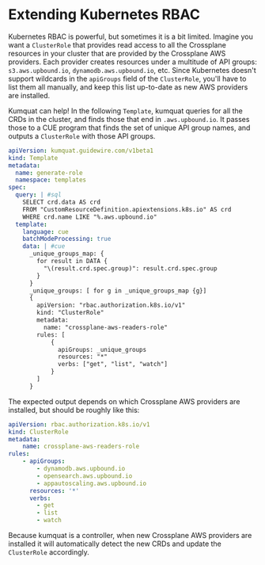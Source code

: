 # Extending Kubernetes RBAC
Kubernetes RBAC is powerful, but sometimes it is a bit limited. Imagine you want a `ClusterRole`
that provides read access to all the Crossplane resources in your cluster that are provided by
the Crossplane AWS providers. Each provider creates resources under a multitude of API groups:
`s3.aws.upbound.io`, `dynamodb.aws.upbound.io`, etc. Since Kubernetes doesn't support wildcards
in the `apiGroups` field of the `ClusterRole`, you'll have to list them all manually, and keep
this list up-to-date as new AWS providers are installed.

Kumquat can help! In the following `Template`, kumquat queries for all the CRDs in the cluster, and
finds those that end in `.aws.upbound.io`. It passes those to a CUE program that finds the set of
unique API group names, and outputs a `ClusterRole` with those API groups.

```yaml
apiVersion: kumquat.guidewire.com/v1beta1
kind: Template
metadata:
  name: generate-role
  namespace: templates
spec:
  query: | #sql
    SELECT crd.data AS crd
    FROM "CustomResourceDefinition.apiextensions.k8s.io" AS crd
    WHERE crd.name LIKE "%.aws.upbound.io"
  template:
    language: cue
    batchModeProcessing: true
    data: | #cue
      _unique_groups_map: {
        for result in DATA {
          "\(result.crd.spec.group)": result.crd.spec.group
        }
      }
      _unique_groups: [ for g in _unique_groups_map {g}]
      {
        apiVersion: "rbac.authorization.k8s.io/v1"
        kind: "ClusterRole"
        metadata: 
          name: "crossplane-aws-readers-role"
        rules: [
            {
              apiGroups: _unique_groups
              resources: "*"
              verbs: ["get", "list", "watch"]
            }
        ]
      }
```

The expected output depends on which Crossplane AWS providers are installed, but should be roughly like this:

```yaml
apiVersion: rbac.authorization.k8s.io/v1
kind: ClusterRole
metadata:
    name: crossplane-aws-readers-role
rules:
    - apiGroups:
        - dynamodb.aws.upbound.io
        - opensearch.aws.upbound.io
        - appautoscaling.aws.upbound.io
      resources: '*'
      verbs:
        - get
        - list
        - watch
```

Because kumquat is a controller, when new Crossplane AWS providers are installed it will automatically
detect the new CRDs and update the `ClusterRole` accordingly.